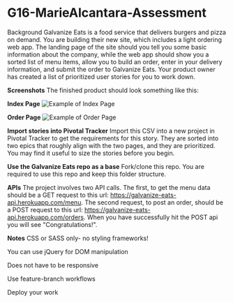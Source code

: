 # G16-MarieAlcantara-Assessment
Background
Galvanize Eats is a food service that delivers burgers and pizza on demand. You are building their new site, which includes a light ordering web app. The landing page of the site should you tell you some basic information about the company, while the web app should show you a sorted list of menu items, allow you to build an order, enter in your delivery information, and submit the order to Galvanize Eats. Your product owner has created a list of prioritized user stories for you to work down.

**Screenshots**
The finished product should look something like this:


**Index Page**
![Example of Index Page](https://s3-us-west-2.amazonaws.com/lesson-plan-images/galvanize_eats_assessments/Screen+Capture+Main+Page.png)

**Order Page**
![Example of Order Page](https://s3-us-west-2.amazonaws.com/lesson-plan-images/galvanize_eats_assessments/Screen+Capture+Order+Page.png)

**Import stories into Pivotal Tracker**
Import this CSV into a new project in Pivotal Tracker to get the requirements for this story. They are sorted into two epics that roughly align with the two pages, and they are prioritized. You may find it useful to size the stories before you begin.

**Use the Galvanize Eats repo as a base**
Fork/clone this repo. You are required to use this repo and keep this folder structure.

**APIs**
The project involves two API calls. The first, to get the menu data should be a GET request to this url: https://galvanize-eats-api.herokuapp.com/menu. The second request, to post an order, should be a POST request to this url: https://galvanize-eats-api.herokuapp.com/orders. When you have successfully hit the POST api you will see "Congratulations!".

**Notes**
CSS or SASS only- no styling frameworks!

You can use jQuery for DOM manipulation

Does not have to be responsive

Use feature-branch workflows

Deploy your work
